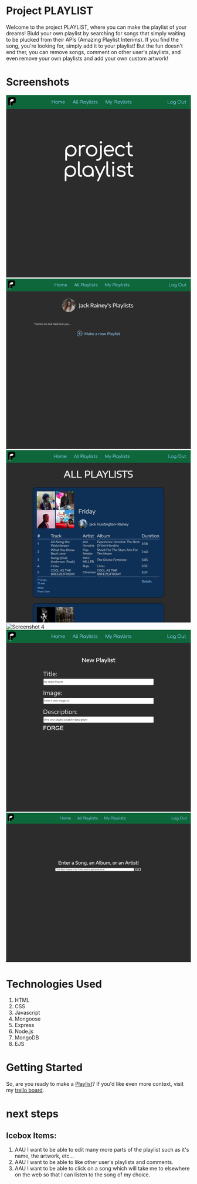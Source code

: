 # Project PLAYLIST

Welcome to the project PLAYLIST, where you can make the playlist of your dreams! Biuld your own playlist by searching for songs that simply waiting to be plucked from their APIs (Amazing Playlist Interims). If you find the song, you're looking for, simply add it to your playlist! But the fun doesn't end ther, you can remove songs, comment on other user's playlists, and even remove your own playlists and add your own custom artwork!

# Screenshots

![Screenshot 1](/public/images/Screenshot-1.png)
![Screenshot 2](/public/images/Screenshot-2.png)
![Screenshot 3](/public/images/Screenshot-3.png)
![Screenshot 4](/public/images/Screenshot-4.png)
![Screenshot 5](/public/images/Screenshot-5.png)
![Screenshot 6](/public/images/Screenshot-6.png)

# Technologies Used

1. HTML
2. CSS
3. Javascript
4. Mongoose
5. Express
6. Node.js
7. MongoDB
8. EJS

# Getting Started

So, are you ready to make a [Playlist](https://playlist-the-project.herokuapp.com/)?
If you'd like even more context, visit my [trello board](https://trello.com/b/kNMdNzqr/project-playlist).

# next steps

## Icebox Items:
1. AAU I want to be able to edit many more parts of the playlist such as it's name, the artwork, etc...
2. AAU I want to be able to like other user's playlists and comments.
3. AAU I want to be able to click on a song which will take me to elsewhere on the web so that I can listen to the song of my choice.